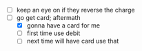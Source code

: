 - [ ] keep an eye on if they reverse the charge
- [ ] go get card; aftermath
  - [x] gonna have a card for me 
  - [ ] first time use  debit
  - [ ] next time will have card use that
